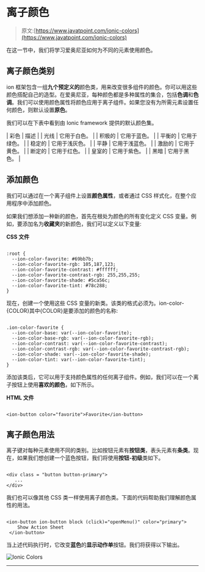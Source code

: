# 离子颜色

> 原文:[https://www.javatpoint.com/ionic-colors](https://www.javatpoint.com/ionic-colors)

在这一节中，我们将学习爱奥尼亚如何为不同的元素使用颜色。

## 离子颜色类别

ion 框架包含一组**九个预定义的**颜色类，用来改变很多组件的颜色。你可以用这些颜色搭配自己的造型。在爱奥尼亚，每种颜色都是多种属性的集合，包括**色调**和**色调**。我们可以使用颜色属性将颜色应用于离子组件。如果您没有为所需元素设置任何颜色，则默认设置**原色**。

我们可以在下表中看到由 Ionic framework 提供的默认颜色集。

| 彩色 | 描述 |
| 光线 | 它用于白色。 |
| 积极的 | 它用于蓝色。 |
| 平衡的 | 它用于绿色。 |
| 稳定的 | 它用于浅灰色。 |
| 平静 | 它用于浅蓝色。 |
| 激励的 | 它用于黄色。 |
| 断定的 | 它用于红色。 |
| 皇室的 | 它用于紫色。 |
| 黑暗 | 它用于黑色。 |

## 添加颜色

我们可以通过在一个离子组件上设置**颜色属性**，或者通过 CSS 样式化，在整个应用程序中添加颜色。

如果我们想添加一种新的颜色，首先在根处为颜色的所有变化定义 CSS 变量。例如，要添加名为**收藏夹**的新颜色，我们可以定义以下变量:

**CSS 文件**

```

:root {
  --ion-color-favorite: #69bb7b;
  --ion-color-favorite-rgb: 105,187,123;
  --ion-color-favorite-contrast: #ffffff;
  --ion-color-favorite-contrast-rgb: 255,255,255;
  --ion-color-favorite-shade: #5ca56c;
  --ion-color-favorite-tint: #78c288;
}

```

现在，创建一个使用这些 CSS 变量的新类。该类的格式必须为。ion-color-{COLOR}其中{COLOR}是要添加的颜色的名称:

```

.ion-color-favorite {
  --ion-color-base: var(--ion-color-favorite);
  --ion-color-base-rgb: var(--ion-color-favorite-rgb);
  --ion-color-contrast: var(--ion-color-favorite-contrast);
  --ion-color-contrast-rgb: var(--ion-color-favorite-contrast-rgb);
  --ion-color-shade: var(--ion-color-favorite-shade);
  --ion-color-tint: var(--ion-color-favorite-tint);
}

```

添加该类后，它可以用于支持颜色属性的任何离子组件。例如，我们可以在一个离子按钮上使用**喜欢的颜色**，如下所示。

**HTML 文件**

```

<ion-button color="favorite">Favorite</ion-button>

```

## 离子颜色用法

离子键对每种元素使用不同的类别。比如按钮元素有**按钮类**，表头元素有**条类**。现在，如果我们想创建一个蓝色按钮，我们将使用**按钮-初级**类如下。

```

<div class = "button button-primary">
   ...
</div>

```

我们也可以像其他 CSS 类一样使用离子颜色类。下面的代码帮助我们理解颜色属性的用法。

```

<ion-button ion-button block (click)="openMenu()" color="primary">
    Show Action Sheet
 </ion-button>

```

当上述代码执行时，它改变**蓝色**的**显示动作单**按钮。我们将获得以下输出。

![Ionic Colors](../Images/9df8e8d3ba2468f7fde5f04b448ea6cf.png)

* * *
